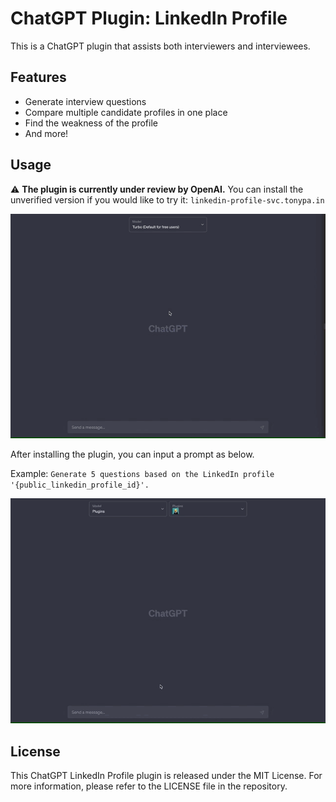 # ChatGPT Plugin: LinkedIn Profile

This is a ChatGPT plugin that assists both interviewers and interviewees.

## Features

- Generate interview questions
- Compare multiple candidate profiles in one place
- Find the weakness of the profile
- And more!

## Usage

⚠️ **The plugin is currently under review by OpenAI.** You can install the unverified version if you would like to try it: `linkedin-profile-svc.tonypa.in`

![](images/install_unverified.gif)

After installing the plugin, you can input a prompt as below.

Example: `Generate 5 questions based on the LinkedIn profile '{public_linkedin_profile_id}'.`

![](images/chat_with_profile.gif)

## License

This ChatGPT LinkedIn Profile plugin is released under the MIT License. For more information, please refer to the LICENSE file in the repository.